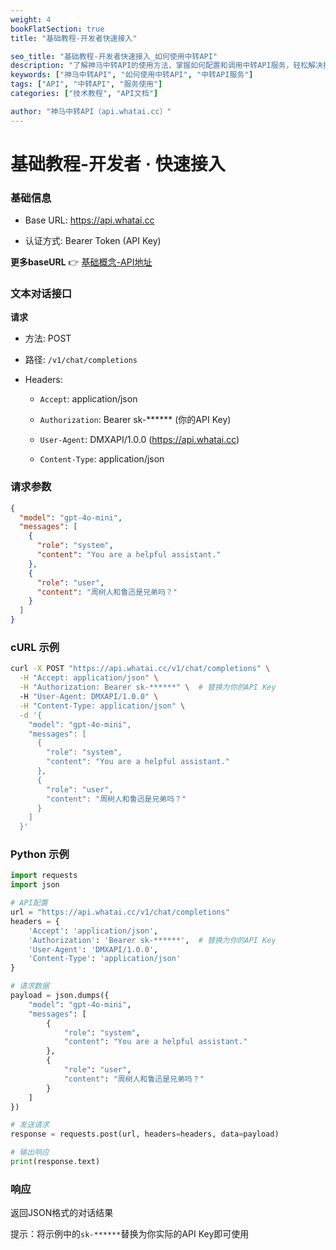 ```yaml
---
weight: 4
bookFlatSection: true
title: "基础教程-开发者快速接入"

seo_title: "基础教程-开发者快速接入_如何使用中转API"
description: "了解神马中转API的使用方法，掌握如何配置和调用中转API服务，轻松解决接口调用难题。"
keywords: ["神马中转API", "如何使用中转API", "中转API服务"]
tags: ["API", "中转API", "服务使用"]
categories: ["技术教程", "API文档"]

author: "神马中转API（api.whatai.cc）"
---
```

# 基础教程-开发者 · 快速接入


### **基础信息**


*   Base URL: https://api.whatai.cc

*   认证方式: Bearer Token (API Key)

**更多baseURL** 👉 [基础概念-API地址](../../docs/aidocs/api/)


### **文本对话接口**


**请求**



*   方法: POST

*   路径: `/v1/chat/completions`

*   Headers:

    *   `Accept`: application/json

    *   `Authorization`: Bearer sk-****** (你的API Key)

    *   `User-Agent`: DMXAPI/1.0.0 (https://api.whatai.cc)

    *   `Content-Type`: application/json

### **请求参数**

```json
{
  "model": "gpt-4o-mini",
  "messages": [
    {
      "role": "system",
      "content": "You are a helpful assistant."
    },
    {
      "role": "user",
      "content": "周树人和鲁迅是兄弟吗？"
    }
  ]
}
```

### **cURL 示例**


```bash
curl -X POST "https://api.whatai.cc/v1/chat/completions" \
  -H "Accept: application/json" \
  -H "Authorization: Bearer sk-******" \  # 替换为你的API Key
  -H "User-Agent: DMXAPI/1.0.0" \
  -H "Content-Type: application/json" \
  -d '{
    "model": "gpt-4o-mini",
    "messages": [
      {
        "role": "system",
        "content": "You are a helpful assistant."
      },
      {
        "role": "user",
        "content": "周树人和鲁迅是兄弟吗？"
      }
    ]
  }'
```


### **Python 示例**

```python
import requests
import json

# API配置
url = "https://api.whatai.cc/v1/chat/completions"
headers = {
    'Accept': 'application/json',
    'Authorization': 'Bearer sk-******',  # 替换为你的API Key
    'User-Agent': 'DMXAPI/1.0.0',
    'Content-Type': 'application/json'
}

# 请求数据
payload = json.dumps({
    "model": "gpt-4o-mini",
    "messages": [
        {
            "role": "system",
            "content": "You are a helpful assistant."
        },
        {
            "role": "user",
            "content": "周树人和鲁迅是兄弟吗？"
        }
    ]
})

# 发送请求
response = requests.post(url, headers=headers, data=payload)

# 输出响应
print(response.text)
```


### **响应**

返回JSON格式的对话结果

提示：将示例中的`sk-******`替换为你实际的API Key即可使用